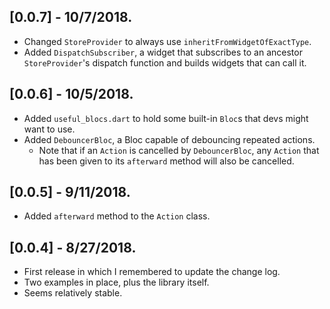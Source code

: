 ## [0.0.7] - 10/7/2018.

* Changed `StoreProvider` to always use `inheritFromWidgetOfExactType`.
* Added `DispatchSubscriber`, a widget that subscribes to an ancestor
  `StoreProvider`'s dispatch function and builds widgets that can call
  it.

## [0.0.6] - 10/5/2018.

* Added `useful_blocs.dart` to hold some built-in `Bloc`s that devs
  might want to use.
* Added `DebouncerBloc`, a Bloc capable of debouncing repeated actions.
  - Note that if an `Action` is cancelled by `DebouncerBloc`, any
    `Action` that has been given to its `afterward` method will also be
    cancelled.

## [0.0.5] - 9/11/2018.

* Added `afterward` method to the `Action` class.

## [0.0.4] - 8/27/2018.

* First release in which I remembered to update the change log.
* Two examples in place, plus the library itself.
* Seems relatively stable.
